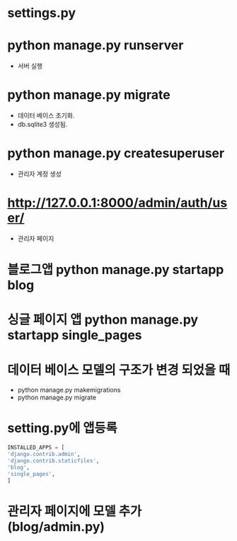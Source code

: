 # settings.py

# python manage.py runserver
- 서버 실행

# python manage.py migrate
- 데이터 베이스 초기화. 
- db.sqlite3 생성됨.

# python manage.py createsuperuser
- 관리자 계정 생성

# http://127.0.0.1:8000/admin/auth/user/
- 관리자 페이지 

# 블로그앱 python manage.py startapp blog

# 싱글 페이지 앱 python manage.py startapp single_pages

# 데이터 베이스 모델의 구조가 변경 되었을 때
- python manage.py makemigrations
- python manage.py migrate

# setting.py에 앱등록
```py
INSTALLED_APPS = [
'django.contrib.admin',
'django.contrib.staticfiles',
'blog',
'single_pages',
]
```

# 관리자 페이지에 모델 추가(blog/admin.py) 

